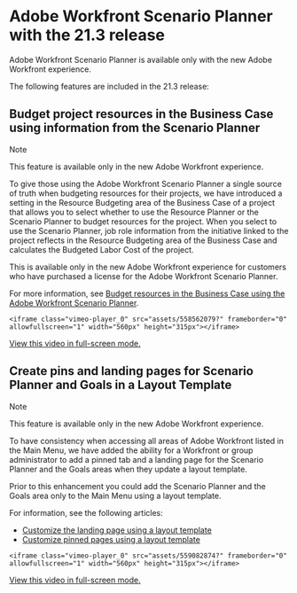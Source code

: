 

# Adobe Workfront Scenario Planner with the 21.3 release

Adobe Workfront Scenario Planner is available only with the new Adobe Workfront experience.

The following features are included in the 21.3 release:

## Budget project resources in the Business Case using information from the Scenario Planner

>[!NOTE]
>
>This feature is available only in the new Adobe Workfront experience.

To give those using the Adobe Workfront Scenario Planner a single source of truth when budgeting resources for their projects, we have introduced a setting in the Resource Budgeting area of the Business Case of a project that allows you to select whether to use the Resource Planner or the Scenario Planner to budget resources for the project. When you select to use the Scenario Planner, job role information from the initiative linked to the project reflects in the Resource Budgeting area of the Business Case and calculates the Budgeted Labor Cost of the project.

This is available only in the new Adobe Workfront experience for customers who have purchased a license for the Adobe Workfront Scenario Planner.

For more information, see [Budget resources in the Business Case using the Adobe Workfront Scenario Planner](../../../manage-work/projects/define-a-business-case/budget-resources-in-business-case-use-scenario-planner.md).

```<iframe class="vimeo-player_0" src="assets/558562079?" frameborder="0" allowfullscreen="1" width="560px" height="315px"></iframe>```

[View this video in full-screen mode.](https://vimeo.com/558562079/fd23697805)

## Create pins and landing pages for Scenario Planner and Goals in a Layout Template

>[!NOTE]
>
>This feature is available only in the new Adobe Workfront experience.

To have consistency when accessing all areas of Adobe Workfront listed in the Main Menu, we have added the ability for a Workfront or group administrator to add a pinned tab and a landing page for the Scenario Planner and the Goals areas when they update a layout template.

Prior to this enhancement you could add the Scenario Planner and the Goals area only to the Main Menu using a layout template.

For information, see the following articles:

* [Customize the landing page using a layout template](../../../administration-and-setup/customize-workfront/use-layout-templates/customize-landing-page.md) 
* [Customize pinned pages using a layout template](../../../administration-and-setup/customize-workfront/use-layout-templates/customize-pinned-pages.md)

```<iframe class="vimeo-player_0" src="assets/559082874?" frameborder="0" allowfullscreen="1" width="560px" height="315px"></iframe>```

[View this video in full-screen mode.](https://vimeo.com/559082874/197496a122) 
